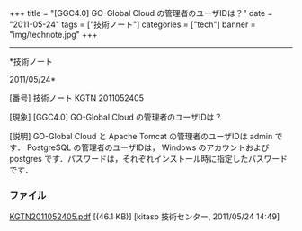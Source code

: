 ﻿+++
title = "[GGC4.0] GO-Global Cloud の管理者のユーザIDは？"
date = "2011-05-24"
tags = ["技術ノート"]
categories = ["tech"]
banner = "img/technote.jpg"
+++

-----------------------------------------------------------------------------------------------------------------------------

*技術ノート

2011/05/24*


[番号]
技術ノート KGTN 2011052405

[現象]
[GGC4.0] GO-Global Cloud の管理者のユーザIDは？

[説明]
GO-Global Cloud と Apache Tomcat の管理者のユーザIDは admin です．
PostgreSQL の管理者のユーザIDは， Windows のアカウントおよびpostgres
です．パスワードは，それぞれインストール時に指定したパスワードです．


### ファイル

 
 


[KGTN2011052405.pdf](http://techreport.kitasp.net/attachments/download/565/KGTN2011052405.pdf)
 [(46.1 KB)] [kitasp 技術センター, 2011/05/24
14:49]


 


 

